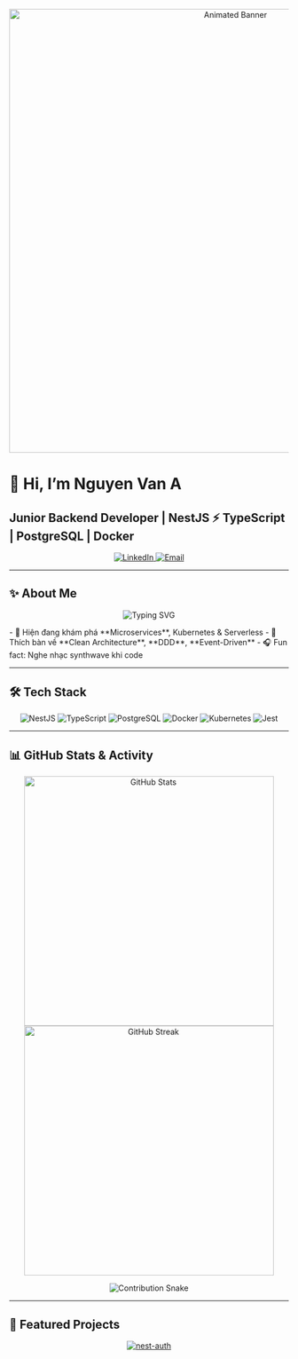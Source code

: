 <!-- Animated Banner Top (GIF hoặc Lottie SVG) -->
<p align="center">
  <img src="https://media.giphy.com/media/3o7TKtnuHOHHUjR38Y/giphy.gif" alt="Animated Banner" width="800"/>
</p>

# 👋 Hi, I’m **Nguyen Van A**  
## Junior Backend Developer | NestJS ⚡️ TypeScript | PostgreSQL | Docker

<p align="center">
  <a href="https://linkedin.com/in/your-profile">
    <img src="https://img.shields.io/badge/LinkedIn-%230077B5.svg?style=for-the-badge&logo=linkedin&logoColor=white&labelColor=0A66C2&cacheSeconds=86400" alt="LinkedIn"/>
  </a>
  <a href="mailto:your.email@example.com">
    <img src="https://img.shields.io/badge/Email-%23D14836.svg?style=for-the-badge&logo=gmail&logoColor=white&labelColor=D14836&cacheSeconds=86400" alt="Email"/>
  </a>
</p>

---

## ✨ About Me
<p align="center">
  <img src="https://readme-typing-svg.herokuapp.com?lines=Building+scalable+APIs...;Loving+NestJS+&+Microservices...;Debugging+with+a+smile...&font=Fira+Code&size=22&duration=4000" alt="Typing SVG"/>
</p>
- 🌱 Hiện đang khám phá **Microservices**, Kubernetes & Serverless  
- 💬 Thích bàn về **Clean Architecture**, **DDD**, **Event-Driven**  
- 🎧 Fun fact: Nghe nhạc synthwave khi code  

---

## 🛠️ Tech Stack

<p align="center">
  <!-- Animated gradient background badge -->
  <img src="https://img.shields.io/badge/NestJS-E0234E?style=for-the-badge&logo=nestjs&logoColor=white&animation=glow" alt="NestJS"/>
  <img src="https://img.shields.io/badge/TypeScript-007ACC?style=for-the-badge&logo=typescript&logoColor=white&animation=glow" alt="TypeScript"/>
  <img src="https://img.shields.io/badge/PostgreSQL-316192?style=for-the-badge&logo=postgresql&logoColor=white&animation=glow" alt="PostgreSQL"/>
  <img src="https://img.shields.io/badge/Docker-2496ED?style=for-the-badge&logo=docker&logoColor=white&animation=glow" alt="Docker"/>
  <img src="https://img.shields.io/badge/Kubernetes-326CE5?style=for-the-badge&logo=kubernetes&logoColor=white&animation=glow" alt="Kubernetes"/>
  <img src="https://img.shields.io/badge/Jest-C21325?style=for-the-badge&logo=jest&logoColor=white&animation=glow" alt="Jest"/>
</p>

---

## 📊 GitHub Stats & Activity

<p align="center">
  <img src="https://github-readme-stats.vercel.app/api?username=your-username&show_icons=true&theme=dracula&count_private=true&line_height=28" alt="GitHub Stats" width="450"/>
  <img src="https://github-readme-streak-stats.herokuapp.com/?user=your-username&theme=dracula&date_format=%5BY%20%j%5D" alt="GitHub Streak" width="450"/>
</p>

<!-- Activity Calendar -->
<div align="center">
  <img src="https://github.com/your-username/your-username/blob/output/github-contribution-grid-snake.svg" alt="Contribution Snake"/>
</div>

---

## 🚧 Featured Projects

<p align="center">
  <a href="https://github.com/your-username/nest-auth">
    <img src="https://github-readme-stats.vercel.app/api/pin/?username=your-username&repo=nest-auth&theme=dracula" alt="nest-auth"/>
  </a>
  <a href="https://github.com/your-username/todo-api">
    <img src="https://github-readme-stats.vercel.app/api/pin/?username=your-username&repo=todo-api&theme=dr
